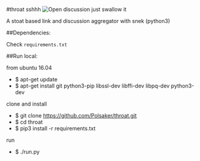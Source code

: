 #throat
sshhh  ![Open discussion](https://i.sli.mg/C1U5Vq.png)  just swallow it

A stoat based link and discussion aggregator with snek (python3)

##Dependencies:

Check `requirements.txt`

##Run local:

from ubuntu 16.04

 - $ apt-get update
 - $ apt-get install git python3-pip libssl-dev libffi-dev libpq-dev python3-dev

clone and install

 - $ git clone https://github.com/Polsaker/throat.git
 - $ cd throat
 - $ pip3 install -r requirements.txt

run

 - $ ./run.py
